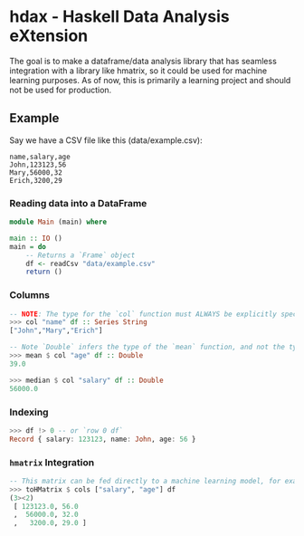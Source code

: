 # hdax - Haskell Data Analysis eXtension

The goal is to make a dataframe/data analysis library that has seamless integration with a library like hmatrix, so it could be used for machine learning purposes. As of now, this is primarily a learning project and should not be used for production.

## Example
Say we have a CSV file like this (data/example.csv):

```csv
name,salary,age
John,123123,56
Mary,56000,32
Erich,3200,29
```

### Reading data into a DataFrame
```haskell
module Main (main) where

main :: IO ()
main = do
    -- Returns a `Frame` object
    df <- readCsv "data/example.csv"
    return ()
```

### Columns
```haskell 
-- NOTE: The type for the `col` function must ALWAYS be explicitly specified.
>>> col "name" df :: Series String
["John","Mary","Erich"]
```

```haskell
-- Note `Double` infers the type of the `mean` function, and not the type of `col "age" df`.
>>> mean $ col "age" df :: Double
39.0
```

```haskell
>>> median $ col "salary" df :: Double
56000.0
```

### Indexing
```haskell
>>> df !> 0 -- or `row 0 df`
Record { salary: 123123, name: John, age: 56 }
```

### `hmatrix` Integration
```haskell
-- This matrix can be fed directly to a machine learning model, for example.
>>> toHMatrix $ cols ["salary", "age"] df
(3><2)
 [ 123123.0, 56.0
 ,  56000.0, 32.0
 ,   3200.0, 29.0 ]
```
